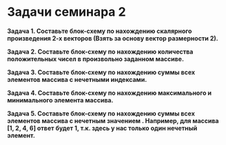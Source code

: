 # Задачи семинара 2

**Задача 1. Составьте блок-схему по нахождению скалярного произведения 2-х векторов (Взять за основу вектор размерности 2).**

**Задача 2. Составьте блок-схему по нахождению количества положительных чисел в произвольно заданном массиве.**

**Задача 3. Составьте блок-схему по нахождению суммы всех элементов массива с нечетными индексами.**

**Задача 4. Составьте блок-схему по нахождению максимального и минимального элемента массива.**

**Задача 5. Составьте блок-схему по нахождению суммы всех элементов массива с нечетным значением . Например, для массива
[1, 2, 4, 6] ответ будет 1, т.к. здесь у нас только один нечетный элемент.**
